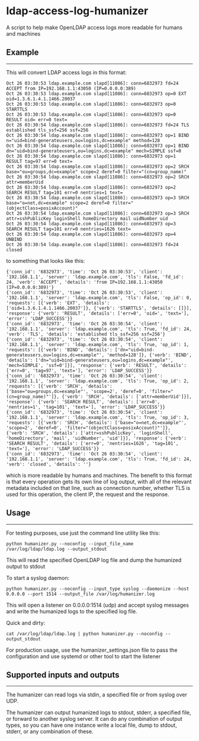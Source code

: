 # ldap-access-log-humanizer
A script to help make OpenLDAP access logs more readable for humans and machines

## Example
_____
This will convert LDAP access logs in this format:
```
Oct 26 03:30:53 ldap.example.com slapd[11086]: conn=6832973 fd=24 ACCEPT from IP=192.168.1.1:43050 (IP=0.0.0.0:389)
Oct 26 03:30:53 ldap.example.com slapd[11086]: conn=6832973 op=0 EXT oid=1.3.6.1.4.1.1466.20037 
Oct 26 03:30:53 ldap.example.com slapd[11086]: conn=6832973 op=0 STARTTLS 
Oct 26 03:30:53 ldap.example.com slapd[11086]: conn=6832973 op=0 RESULT oid= err=0 text=  
Oct 26 03:30:54 ldap.example.com slapd[11086]: conn=6832973 fd=24 TLS established tls_ssf=256 ssf=256  
Oct 26 03:30:54 ldap.example.com slapd[11086]: conn=6832973 op=1 BIND n="uid=bind-generateusers,ou=logins,dc=example" method=128  
Oct 26 03:30:54 ldap.example.com slapd[11086]: conn=6832973 op=1 BIND dn="uid=bind-generateusers,ou=logins,dc=example" mech=SIMPLE ssf=0  
Oct 26 03:30:54 ldap.example.com slapd[11086]: conn=6832973 op=1 RESULT tag=97 err=0 text=  
Oct 26 03:30:54 ldap.example.com slapd[11086]: conn=6832973 op=2 SRCH base="ou=groups,dc=example" scope=2 deref=0 filter="(cn=group_name)"  
Oct 26 03:30:54 ldap.example.com slapd[11086]: conn=6832973 op=2 SRCH attr=memberUid  
Oct 26 03:30:54 ldap.example.com slapd[11086]: conn=6832973 op=2 SEARCH RESULT tag=101 err=0 nentries=1 text=  
Oct 26 03:30:54 ldap.example.com slapd[11086]: conn=6832973 op=3 SRCH base="o=net,dc=example" scope=2 deref=0 filter="(objectClass=posixAccount)"  
Oct 26 03:30:54 ldap.example.com slapd[11086]: conn=6832973 op=3 SRCH attr=sshPublicKey loginShell homeDirectory mail uidNumber uid  
Oct 26 03:30:54 ldap.example.com slapd[11086]: conn=6832973 op=3 SEARCH RESULT tag=101 err=0 nentries=1626 text=  
Oct 26 03:30:54 ldap.example.com slapd[11086]: conn=6832973 op=4 UNBIND 
Oct 26 03:30:54 ldap.example.com slapd[11086]: conn=6832973 fd=24 closed  
```
to something that looks like this:

```
{'conn_id': '6832973', 'time': 'Oct 26 03:30:53', 'client': '192.168.1.1', 'server': 'ldap.example.com', 'tls': False, 'fd_id': 24, 'verb': 'ACCEPT', 'details': 'from IP=192.168.1.1:43050 (IP=0.0.0.0:389)'}
{'conn_id': '6832973', 'time': 'Oct 26 03:30:53', 'client': '192.168.1.1', 'server': 'ldap.example.com', 'tls': False, 'op_id': 0, 'requests': [{'verb': 'EXT', 'details': ['oid=1.3.6.1.4.1.1466.20037']}, {'verb': 'STARTTLS', 'details': []}], 'response': {'verb': 'RESULT', 'details': ['err=0', 'oid=', 'text='], 'error': 'LDAP_SUCCESS'}}
{'conn_id': '6832973', 'time': 'Oct 26 03:30:54', 'client': '192.168.1.1', 'server': 'ldap.example.com', 'tls': True, 'fd_id': 24, 'verb': 'TLS', 'details': 'established tls_ssf=256 ssf=256'}
{'conn_id': '6832973', 'time': 'Oct 26 03:30:54', 'client': '192.168.1.1', 'server': 'ldap.example.com', 'tls': True, 'op_id': 1, 'requests': [{'verb': 'BIND', 'details': ['dn="uid=bind-generateusers,ou=logins,dc=example"', 'method=128']}, {'verb': 'BIND', 'details': ['dn="uid=bind-generateusers,ou=logins,dc=example"', 'mech=SIMPLE', 'ssf=0']}], 'response': {'verb': 'RESULT', 'details': ['err=0', 'tag=97', 'text='], 'error': 'LDAP_SUCCESS'}}
{'conn_id': '6832973', 'time': 'Oct 26 03:30:54', 'client': '192.168.1.1', 'server': 'ldap.example.com', 'tls': True, 'op_id': 2, 'requests': [{'verb': 'SRCH', 'details': ['base="ou=groups,dc=example"', 'scope=2', 'deref=0', 'filter="(cn=group_name)"']}, {'verb': 'SRCH', 'details': ['attr=memberUid']}], 'response': {'verb': 'SEARCH RESULT', 'details': ['err=0', 'nentries=1', 'tag=101', 'text='], 'error': 'LDAP_SUCCESS'}}
{'conn_id': '6832973', 'time': 'Oct 26 03:30:54', 'client': '192.168.1.1', 'server': 'ldap.example.com', 'tls': True, 'op_id': 3, 'requests': [{'verb': 'SRCH', 'details': ['base="o=net,dc=example"', 'scope=2', 'deref=0', 'filter="(objectClass=posixAccount)"']}, {'verb': 'SRCH', 'details': ['attr=sshPublicKey', 'loginShell', 'homeDirectory', 'mail', 'uidNumber', 'uid']}], 'response': {'verb': 'SEARCH RESULT', 'details': ['err=0', 'nentries=1626', 'tag=101', 'text='], 'error': 'LDAP_SUCCESS'}}
{'conn_id': '6832973', 'time': 'Oct 26 03:30:54', 'client': '192.168.1.1', 'server': 'ldap.example.com', 'tls': True, 'fd_id': 24, 'verb': 'closed', 'details': ''}
```

which is more readable by humans and machines. The benefit to this format is that every operation gets its own line of log output, with all of the relevant metadata included on that line, such as connection number, whether TLS is used for this operation, the client IP, the request and the response.

## Usage
____
For testing purposes, use just the command line utility like this:
```
python humanizer.py --noconfig --input_file_name /var/log/ldap/ldap.log --output_stdout
```
This will read the specified OpenLDAP log file and dump the humanized output to stdout

To start a syslog daemon:
```
python humanizer.py --noconfig --input_type syslog --daemonize --host 0.0.0.0 --port 1514 --output_file /var/log/humanizer.log
```
This will open a listener on 0.0.0.0:1514 (udp) and accept syslog messages and write the humanized logs to the specified log file.

Quick and dirty:
```
cat /var/log/ldap/ldap.log | python humanizer.py --noconfig --output_stdout
```

For production usage, use the humanizer_settings.json file to pass the configuration and use systemd or other tool to start the listener
## Supported inputs and outputs
___________________________
The humanizer can read logs via stdin, a specified file or from syslog over UDP.

The humanizer can output humanized logs to stdout, stderr, a specified file, or forward to another syslog server. It can do any combination of output types, so you can have one instance write a local file, dump to stdout, stderr, or any combination of these.
